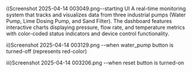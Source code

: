 i)Screenshot 2025-04-14 003049.png--starting UI 
A real-time monitoring system that tracks and visualizes data from three industrial pumps (Water Pump, Lime Dosing Pump, and Sand Filter). 
The dashboard features interactive charts displaying pressure, flow rate, and temperature metrics with color-coded status indicators and device control functionality.

ii)Screenshot 2025-04-14 003129.png --when water_pump button is turned-off (represents red-color)

iii)Screenshot 2025-04-14 003206.png --when reset button is turned-on
